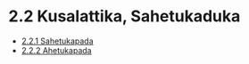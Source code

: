 

# 2.2 Kusalattika, Sahetukaduka

* [2.2.1 Sahetukapada](2.2/2.2.1.md)
* [2.2.2 Ahetukapada](2.2/2.2.2.md)



